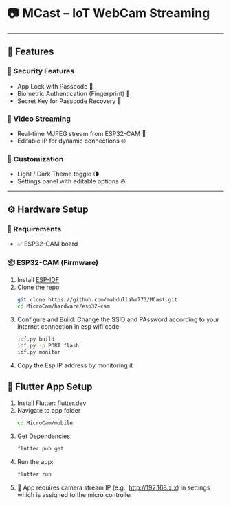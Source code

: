 # 📷 MCast – IoT WebCam Streaming

---

## 🌟 Features

### 🔐 Security Features
- App Lock with Passcode 🔢
- Biometric Authentication (Fingerprint) 🧬
- Secret Key for Passcode Recovery 🔑

### 🎥 Video Streaming
- Real-time MJPEG stream from ESP32-CAM 📡
- Editable IP for dynamic connections 🌐

### 🎨 Customization
- Light / Dark Theme toggle 🌗
- Settings panel with editable options ⚙️

---

## ⚙️ Hardware Setup

### 🧰 Requirements

- ✅ ESP32-CAM board

### 📦 ESP32-CAM (Firmware)

1. Install [ESP-IDF](https://docs.espressif.com/projects/esp-idf/en/latest/esp32/get-started/)
2. Clone the repo:  
   ```bash
   git clone https://github.com/mabdullahm773/MCast.git
   cd MicroCam/hardware/esp32-cam
3. Configure and Build:
    Change the SSID and PAssword according to your internet connection in esp wifi code
    ```bash
    idf.py build
    idf.py -p PORT flash
    idf.py monitor
4.  Copy the Esp IP address by monitoring it


## 📱 Flutter App Setup
1. Install Flutter: flutter.dev
2. Navigate to app folder
    ```bash
    cd MicroCam/mobile
3. Get Dependencies
    ```bash
    flutter pub get
4. Run the app:
    ```bash
    flutter run
5. 📱 App requires camera stream IP (e.g., http://192.168.x.x) in settings which is assigned to the micro controller

